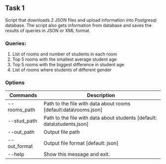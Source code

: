## Task 1 ##

Script that downloads 2 JSON files and upload information into Postgresql database.
The script also gets information from database and saves the results of queries in JSON or XML format.

### Queries: ###
 1. List of rooms and number of students in each room
 2. Top 5 rooms with the smallest average student age
 3. Top 5 rooms with the biggest difference in student age
 4. List of rooms where students of different gender

### Options ###

Commands      | Description
------------- | -------------
--rooms_path  | Path to the file with data about rooms  [default:data\rooms.json]
--stud_path   | Path to the file with data about students [default: data\students.json]
--out_path    | Output file path
--out_format  | Output file format  [default: json]
--help        | Show this message and exit.

